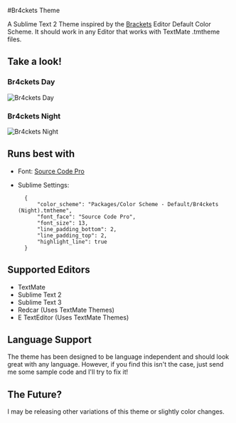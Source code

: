 #Br4ckets Theme

A Sublime Text 2 Theme inspired by the [Brackets](http://brackets.io/) Editor Default Color Scheme. It should work in any Editor that works with TextMate .tmtheme files.

## Take a look!

###  Br4ckets Day
![ Br4ckets Day](https://github.com/l4ci/Br4ckets-Theme/raw/master/Images/Br4ckets-Day.png)

###  Br4ckets Night
![ Br4ckets Night](https://github.com/l4ci/Br4ckets-Theme/raw/master/Images/Br4ckets-Night.png)

## Runs best with
* Font: [Source Code Pro](https://github.com/adobe/source-code-pro)
* Sublime Settings:

		{
			"color_scheme": "Packages/Color Scheme - Default/Br4ckets (Night).tmtheme",
			"font_face": "Source Code Pro",
			"font_size": 13,
			"line_padding_bottom": 2,
			"line_padding_top": 2,
			"highlight_line": true
		}

## Supported Editors
* TextMate
* Sublime Text 2
* Sublime Text 3
* Redcar (Uses TextMate Themes)
* E TextEditor (Uses TextMate Themes)

## Language Support
The theme has been designed to be language independent and should look great with any language. 
However, if you find this isn't the case, just send me some sample code and I'll try to fix it!

## The Future?
I may be releasing other variations of this theme or slightly color changes.
